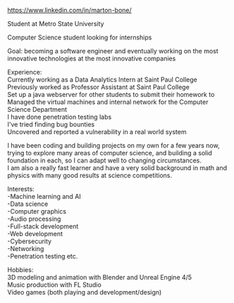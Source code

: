 https://www.linkedin.com/in/marton-bone/

Student at Metro State University

Computer Science student looking for internships

Goal: becoming a software engineer and eventually working on the most innovative technologies at the most innovative companies

Experience:  
Currently working as a Data Analytics Intern at Saint Paul College  
Previously worked as Professor Assistant at Saint Paul College  
Set up a java webserver for other students to submit their homework to  
Managed the virtual machines and internal network for the Computer Science Department  
I have done penetration testing labs  
I've tried finding bug bounties  
Uncovered and reported a vulnerability in a real world  system  

I have been coding and building projects on my own for a few years now, trying to explore many areas of computer science, and building a solid foundation in each, so I can adapt well to changing circumstances.  
I am also a really fast learner and have a very solid background in math and physics with many good results at science competitions.  

Interests:   
-Machine learning and AI  
-Data science  
-Computer graphics  
-Audio processing  
-Full-stack development  
-Web development  
-Cybersecurity  
-Networking  
-Penetration testing 
etc.

Hobbies:  
3D modeling and animation with Blender and Unreal Engine 4/5  
Music production with FL Studio  
Video games (both playing and development/design)  
